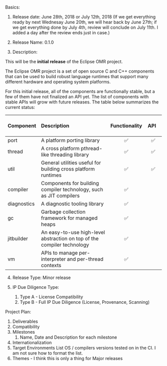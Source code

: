 Basics:
1. Release date: June 28th, 2018 or July 12th, 2018 (If we get everything ready by next Wednesay June 20th, we will hear back by June 27th; if we get everything done by July 4th, review will conclude on July 11th. I added a day after the review ends just in case.)

2. Release Name: 0.1.0

3. Description:

This will be the **initial release** of the Eclipse OMR project. 

The Eclipse OMR project is a set of open source C and C++ components that can be used to build robust language runtimes that support many different hardware and operating system platforms.

For this initial release, all of the components are functionally stable, but a few of them have not finalized an API yet. The list of components with stable APIs will grow with future releases. The table below summarizes the current status:

Component     | Description            | Functionality          |&nbsp; &nbsp; &nbsp; API &nbsp; &nbsp; &nbsp;|
:-------------| :----------------------|:---------------------:|:----------------------------------------------------------: |
port          | A platform porting library | :white_check_mark:    | :white_check_mark: |
thread        | A cross platform pthread-like threading library | :white_check_mark:    | :white_check_mark: |
util          | General utilities useful for building cross platform runtimes | :white_check_mark:    | :white_check_mark: | 
compiler      | Components for building compiler technology, such as JIT compilers | :white_check_mark:    | 
diagnostics   | A diagnostic tooling library | :white_check_mark:    |  |
gc            | Garbage collection framework for managed heaps | :white_check_mark:    |  |
jitbuilder    | An easy-to-use high-level abstraction on top of the compiler technology | :white_check_mark:    |  |
vm            | APIs to manage per-interpreter and per-thread contexts | :white_check_mark:    | |


4. Release Type: Minor release

5. IP Due Diligence Type: 
    1. Type A - License Compatibility
    2. Type B - Full IP Due Diligence (License, Provenance, Scanning)
 
Project Plan:
1. Deliverables
2. Compatibility
3. Milestones
     1. Name, Date and Description for each milestone
4. Internationalization
5. Target Environments
     List OS / compilers versions tested on in the CI.  I am not sure how to format the list.
6. Themes - I think this is only a thing for Major releases
 

